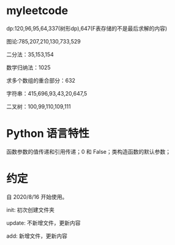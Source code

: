 # myleetcode
dp:120,96,95,64,337(树形dp),647(F表存储的不是最后求解的内容)

图论:785,207,210,130,733,529

二分法：35,153,154

数学归纳法：1025

求多个数组的重合部分：632

字符串：415,696,93,43,20,647,5

二叉树：100,99,110,109,111

# Python 语言特性
函数参数的值传递和引用传递；0 和 False；类构造函数的默认参数；


# 约定
自 2020/8/16 开始使用。

init: 初次创建文件夹

update: 不新增文件，更新内容

add: 新增文件，更新内容


